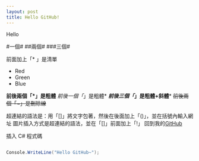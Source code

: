 ```yaml
---
layout: post
title: Hello GitHub!
---
```


Hello


#一個#
##兩個#
###三個#

前面加上「* 」是清單
* Red
* Green
* Blue

**前後兩個「*」是粗體**
*前後一個「*」是粗體*
***前後三個「*」是粗體+斜體***
~~前後兩個「~」是刪除線~~

超連結的語法是：用「[]」將文字包著，然後在後面加上「()」，並在括號內輸入網址
圖片插入方式是超連結的語法，並在「[]」前面加上「!」
回到我的[GitHub](HungHsiuWang.github.io)


插入 C# 程式碼
```cs

Console.WriteLine("Hello GitHub~");

```
